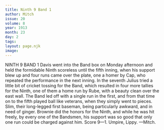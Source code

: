 ```yaml
---
title: Ninth 9 Band 1
author: Mitch
issue: 20
volume: 8
year: 1913
month: 23
day: 2
tags:
layout: page.njk
image:
---
```

NINTH 9 BAND 1    Davis went into the Band box on Monday afternoon and held the formidable Ninth scoreless until the fifth inning, when his support blew up and four runs came over the plate, one a homer by Cap, who repeated the performance in the next inning. In the seventh Julius tried a little bit of cricket tossing for the Band, which resulted in four more tallies for the Ninth, one of them a home run by Rube, with a beauty clean over the east wall. The Band led off with a single run in the first, and from that time on to the fifth played ball like veterans, when they simply went to pieces. Slim, their long-legged first baseman, being particularly awkward, and in need of ginger. Brownie did the honors for the Ninth, and while he was hit freely, by every one of the Bandsmen, his support was so good that only one run could be charged against him. Score 9—1. Umpire, Lippy. —Mitch. 




